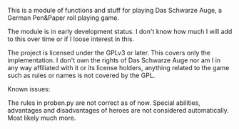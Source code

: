 This is a module of functions and stuff for playing Das Schwarze Auge, a German
Pen&Paper roll playing game.

The module is in early development status. I don't know how much I will add to
this over time or if I loose interest in this.

The project is licensed under the GPLv3 or later. This covers only the
implementation. I don't own the rights of Das Schwarze Auge nor am I in any way
affiliated with it or its license holders, anything related to the game such as
rules or names is not covered by the GPL.


Known issues:

The rules in proben.py are not correct as of now. Special abilities, advantages
and disadvantages of heroes are not considered automatically. Most likely much
more.
